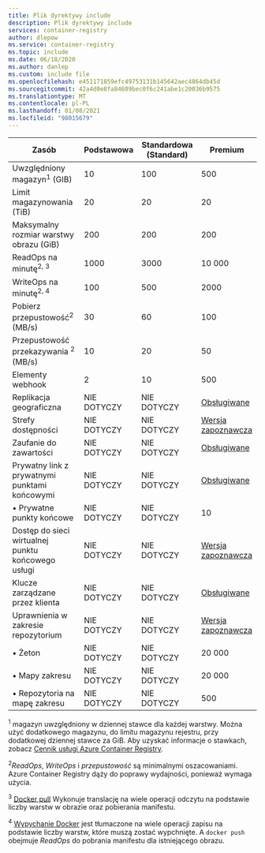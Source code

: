 ```yaml
---
title: Plik dyrektywy include
description: Plik dyrektywy include
services: container-registry
author: dlepow
ms.service: container-registry
ms.topic: include
ms.date: 06/18/2020
ms.author: danlep
ms.custom: include file
ms.openlocfilehash: e451171859efc49753131b145642aec4864db45d
ms.sourcegitcommit: 42a4d0e8fa84609bec0f6c241abe1c20036b9575
ms.translationtype: MT
ms.contentlocale: pl-PL
ms.lasthandoff: 01/08/2021
ms.locfileid: "98015679"
---
```

| Zasób | Podstawowa | Standardowa (Standard) | Premium |
|---|---|---|---|
| Uwzględniony magazyn<sup>1</sup> (GIB) | 10 | 100 | 500 |
| Limit magazynowania (TiB) | 20| 20 | 20 |
| Maksymalny rozmiar warstwy obrazu (GiB) | 200 | 200 | 200 |
| ReadOps na minutę<sup>2, 3</sup> | 1000 | 3000 | 10 000 |
| WriteOps na minutę<sup>2, 4</sup> | 100 | 500 | 2000 |
| Pobierz przepustowość<sup>2</sup> (MB/s) | 30 | 60 | 100 |
| Przepustowość przekazywania <sup>2</sup> (MB/s) | 10 | 20 | 50 |
| Elementy webhook | 2 | 10 | 500 |
| Replikacja geograficzna | NIE DOTYCZY | NIE DOTYCZY | [Obsługiwane][geo-replication] |
| Strefy dostępności | NIE DOTYCZY | NIE DOTYCZY | [Wersja zapoznawcza][zones] |
| Zaufanie do zawartości | NIE DOTYCZY | NIE DOTYCZY | [Obsługiwane][content-trust] |
| Prywatny link z prywatnymi punktami końcowymi | NIE DOTYCZY | NIE DOTYCZY | [Obsługiwane][plink] |
| &bull; Prywatne punkty końcowe | NIE DOTYCZY | NIE DOTYCZY | 10 |
| Dostęp do sieci wirtualnej punktu końcowego usługi | NIE DOTYCZY | NIE DOTYCZY | [Wersja zapoznawcza][vnet] |
| Klucze zarządzane przez klienta | NIE DOTYCZY | NIE DOTYCZY | [Obsługiwane][cmk] |
| Uprawnienia w zakresie repozytorium | NIE DOTYCZY | NIE DOTYCZY | [Wersja zapoznawcza][token]|
| &bull; Żeton | NIE DOTYCZY | NIE DOTYCZY | 20 000 |
| &bull; Mapy zakresu | NIE DOTYCZY | NIE DOTYCZY | 20 000 |
| &bull; Repozytoria na mapę zakresu | NIE DOTYCZY | NIE DOTYCZY | 500 |


<sup>1</sup> magazyn uwzględniony w dziennej stawce dla każdej warstwy. Można użyć dodatkowego magazynu, do limitu magazynu rejestru, przy dodatkowej dziennej stawce za GiB. Aby uzyskać informacje o stawkach, zobacz [Cennik usługi Azure Container Registry][pricing].

<sup>2</sup>*ReadOps*, *WriteOps* i *przepustowość* są minimalnymi oszacowaniami. Azure Container Registry dąży do poprawy wydajności, ponieważ wymaga użycia.

<sup>3</sup> [Docker pull](https://docs.docker.com/registry/spec/api/#pulling-an-image) Wykonuje translację na wiele operacji odczytu na podstawie liczby warstw w obrazie oraz pobierania manifestu.

<sup>4</sup> [Wypychanie Docker](https://docs.docker.com/registry/spec/api/#pushing-an-image) jest tłumaczone na wiele operacji zapisu na podstawie liczby warstw, które muszą zostać wypchnięte. A `docker push` obejmuje *ReadOps* do pobrania manifestu dla istniejącego obrazu.

<!-- LINKS - External -->
[pricing]: https://azure.microsoft.com/pricing/details/container-registry/

<!-- LINKS - Internal -->
[geo-replication]: ../articles/container-registry/container-registry-geo-replication.md
[content-trust]: ../articles/container-registry/container-registry-content-trust.md
[vnet]: ../articles/container-registry/container-registry-vnet.md
[plink]: ../articles/container-registry/container-registry-private-link.md
[cmk]: ../articles/container-registry/container-registry-customer-managed-keys.md
[token]: ../articles/container-registry/container-registry-repository-scoped-permissions.md
[zones]: ../articles/container-registry/zone-redundancy.md
